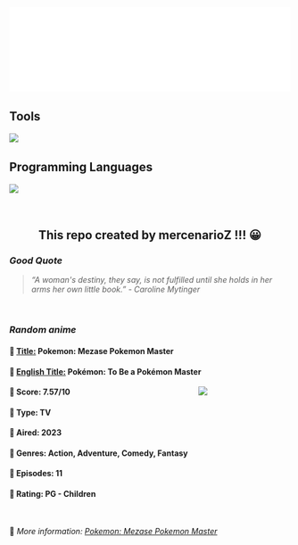 
<img src="svg/nai.svg" />

<p>
  <h2>Tools</h2>
  <a href="https://skillicons.dev">
    <img src="https://skillicons.dev/icons?i=git,bash,vim,ubuntu,tensorflow,pytorch,docker,raspberrypi" />
  </a>

  <br />

  <h2>Programming Languages</h2>

  <a href="https://skillicons.dev">
    <img src="https://skillicons.dev/icons?i=python,c,cpp" />
  </a>
</p>

<br />

<h2 align="center">This repo created by mercenarioZ !!! 😀</h2>
<h3><i>Good Quote</i></h3>

<blockquote>
<i>
“A woman's destiny, they say, is not fulfilled until she holds in her arms her own little book.” - Caroline Mytinger
</i>
</blockquote>

<br />

<h3><i>Random anime</i></h3>

<h4>
  <strong>🥭 <u>Title:</u></strong> Pokemon: Mezase Pokemon Master
</h4>

<h4>🌿 <u>English Title:</u> Pokémon: To Be a Pokémon Master</h4>

<img align="right" width="165" src=https://cdn.myanimelist.net/images/anime/1246/134209.jpg />

<h4>🌱 Score: 7.57/10</h4>

<h4>🌲 Type: TV</h4>

<h4>🌴 Aired: 2023</h4>

<h4>🌵 Genres: Action, Adventure, Comedy, Fantasy</h4>

<h4>🥑 Episodes: 11</h4>

<h4>🍏 Rating: PG - Children</h4>

<br />

🍂 *More information: [Pokemon: Mezase Pokemon Master](https://myanimelist.net/anime/53874/Pokemon__Mezase_Pokemon_Master)*
    